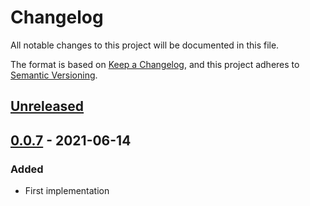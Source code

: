 # Changelog

All notable changes to this project will be documented in this file.

The format is based on [Keep a Changelog](https://keepachangelog.com/en/1.0.0/),
and this project adheres to [Semantic Versioning](https://semver.org/spec/v2.0.0.html).

## [Unreleased]

## [0.0.7] - 2021-06-14

### Added

- First implementation

[Unreleased]: https://github.com/giantswarm/giant-chatops-slack-reader/compare/v0.0.7...HEAD
[0.0.7]: https://github.com/giantswarm/giant-chatops-slack-reader/releases/tag/v0.0.7

